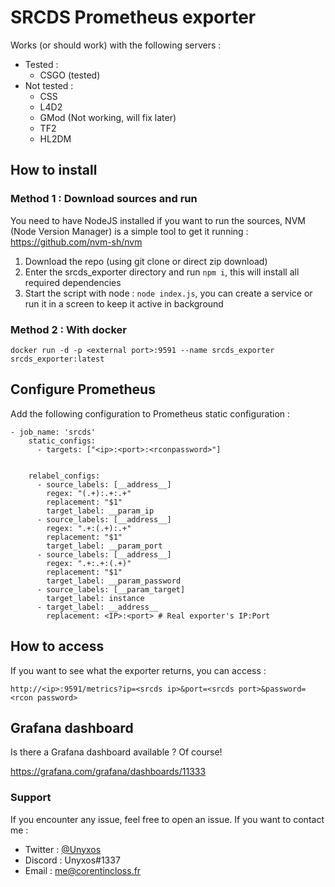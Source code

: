 # SRCDS Prometheus exporter

Works (or should work) with the following servers :

* Tested :
    * CSGO (tested)
* Not tested :
    * CSS
    * L4D2
    * GMod (Not working, will fix later)
    * TF2
    * HL2DM

## How to install

### Method 1 : Download sources and run

You need to have NodeJS installed if you want to run the sources, NVM (Node Version Manager) is a simple tool to get it running : https://github.com/nvm-sh/nvm

1. Download the repo (using git clone or direct zip download)
2. Enter the srcds_exporter directory and run `npm i`, this will install all required dependencies
3. Start the script with node : `node index.js`, you can create a service or run it in a screen to keep it active in background

### Method 2 : With docker

`docker run -d -p <external port>:9591 --name srcds_exporter srcds_exporter:latest`

## Configure Prometheus

Add the following configuration to Prometheus static configuration :

```
- job_name: 'srcds'
    static_configs:
      - targets: ["<ip>:<port>:<rconpassword>"]


    relabel_configs:
      - source_labels: [__address__]
        regex: "(.+):.+:.+"
        replacement: "$1"
        target_label: __param_ip
      - source_labels: [__address__]
        regex: ".+:(.+):.+"
        replacement: "$1"
        target_label: __param_port
      - source_labels: [__address__]
        regex: ".+:.+:(.+)"
        replacement: "$1"
        target_label: __param_password
      - source_labels: [__param_target]
        target_label: instance
      - target_label: __address__
        replacement: <IP>:<port> # Real exporter's IP:Port
```

## How to access

If you want to see what the exporter returns, you can access :
 
 `http://<ip>:9591/metrics?ip=<srcds ip>&port=<srcds port>&password=<rcon password>`
 
## Grafana dashboard

Is there a Grafana dashboard available ? Of course!

https://grafana.com/grafana/dashboards/11333


### Support

If you encounter any issue, feel free to open an issue.
If you want to contact me :

* Twitter : [@Unyxos](https://twitter.com/Unyxos)
* Discord : Unyxos#1337
* Email : [me@corentincloss.fr](mailto://me@corentincloss.fr)
